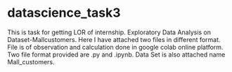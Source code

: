 # datascience_task3
This is task for getting LOR of internship. Exploratory Data Analysis on Dataset-Mallcustomers. Here I have attached two files in different format. File is of observation and calculation done in google colab online platform. Two file format provided are .py and .ipynb. Data Set is also attached name Mall_customers.

